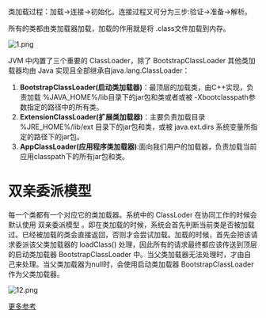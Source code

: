 类加载过程：加载->连接->初始化。连接过程又可分为三步:验证->准备->解析。

所有的类都由类加载器加载，加载的作用就是将 .class文件加载到内存。

![1.png](http://ww1.sinaimg.cn/large/9b13c8fdly1g8pfvug239j20ik07h0uz.jpg)

JVM 中内置了三个重要的 ClassLoader，除了 BootstrapClassLoader 其他类加载器均由 Java 实现且全部继承自java.lang.ClassLoader：

1. **BootstrapClassLoader(启动类加载器)**：最顶层的加载类，由C++实现，负责加载
   %JAVA_HOME%/lib目录下的jar包和类或者或被
   -Xbootclasspath参数指定的路径中的所有类。
2. **ExtensionClassLoader(扩展类加载器)**：主要负责加载目录
   %JRE_HOME%/lib/ext 目录下的jar包和类，或被 java.ext.dirs
   系统变量所指定的路径下的jar包。
3. **AppClassLoader(应用程序类加载器)**:面向我们用户的加载器，负责加载当前应用classpath下的所有jar包和类。

# 双亲委派模型

每一个类都有一个对应它的类加载器。系统中的 ClassLoder 在协同工作的时候会默认使用
双亲委派模型
。即在类加载的时候，系统会首先判断当前类是否被加载过。已经被加载的类会直接返回，否则才会尝试加载。加载的时候，首先会把该请求委派该父类加载器的
loadClass() 处理，因此所有的请求最终都应该传送到顶层的启动类加载器
BootstrapClassLoader
中。当父类加载器无法处理时，才由自己来处理。当父类加载器为null时，会使用启动类加载器
BootstrapClassLoader 作为父类加载器。

![12.png](http://ww1.sinaimg.cn/large/9b13c8fdly1g8pfityvd4j20g60bwdgy.jpg)

[更多参考](https://github.com/Snailclimb/JavaGuide/blob/master/docs/java/jvm/%E7%B1%BB%E5%8A%A0%E8%BD%BD%E5%99%A8.md)